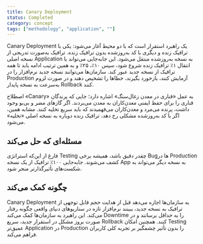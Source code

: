 ```yaml
---
title: Canary Deployment
status: Completed
category: concept
tags: ["methodology", "application", ""]
---
```


Canary Deployment یک راهبرد استقرار است که با دو محیط آغاز می‌شود: یکی با ترافیک زنده و دیگری با کد به‌روزشده بدون ترافیک زنده. ترافیک به‌صورت تدریجی از نسخه اصلی Application به نسخه به‌روزشده منتقل می‌شود. این جابه‌جایی می‌تواند با انتقال ۱٪ ترافیک زنده شروع شود، سپس ۱۰٪، ۲۵٪ و به همین ترتیب ادامه یابد تا همه ترافیک از نسخه جدید عبور کند. سازمان‌ها می‌توانند نسخه جدید نرم‌افزار را در Production آزمایش کنند، بازخورد بگیرند، خطاها را تشخیص دهند و در صورت لزوم به‌سرعت به نسخه پایدار Rollback کنند.

اصطلاح «Canary» به عمل «قناری در معدن زغال‌سنگ» اشاره دارد؛ جایی که پرندگان قناری را برای حفظ ایمنی معدن‌کاران به معدن می‌بردند. اگر گازهای مضر و بی‌بو وجود داشت، پرنده می‌مرد و معدن‌کاران می‌فهمیدند که باید سریع تخلیه کنند. مشابه همین، اگر با کد به‌روزشده مشکلی رخ دهد، ترافیک زنده دوباره به نسخه اصلی «تخلیه» می‌شود.

## مسئله‌ای که حل می‌کند

فارغ از این‌که استراتژی Testing چقدر دقیق باشد، همیشه برخی Bugها در Production کشف می‌شوند. جابه‌جایی ۱۰۰٪ ترافیک از یک نسخه App به نسخه دیگر می‌تواند به شکست‌های تأثیرگذارتر منجر شود.

## چگونه کمک می‌کند

Canary Deployment به سازمان‌ها اجازه می‌دهد قبل از هدایت حجم قابل توجهی از ترافیک به نسخه جدید، ببینند نرم‌افزار تازه در سناریوهای دنیای واقعی چگونه رفتار می‌کند. این راهبرد به سازمان‌ها کمک می‌کند Downtime را به حداقل برسانند و در صورت بروز مشکل در استقرار جدید، سریع Rollback کنند. همچنین امکان Testing عمیق‌تر Application در Production را بدون تأثیر چشمگیر بر تجربه کلی کاربران فراهم می‌کند.
